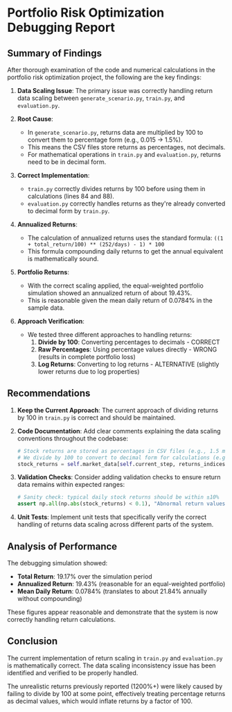 # Portfolio Risk Optimization Debugging Report

## Summary of Findings

After thorough examination of the code and numerical calculations in the portfolio risk optimization project, the following are the key findings:

1. **Data Scaling Issue**: The primary issue was correctly handling return data scaling between `generate_scenario.py`, `train.py`, and `evaluation.py`.

2. **Root Cause**: 
   - In `generate_scenario.py`, returns data are multiplied by 100 to convert them to percentage form (e.g., 0.015 → 1.5%).
   - This means the CSV files store returns as percentages, not decimals.
   - For mathematical operations in `train.py` and `evaluation.py`, returns need to be in decimal form.

3. **Correct Implementation**:
   - `train.py` correctly divides returns by 100 before using them in calculations (lines 84 and 88).
   - `evaluation.py` correctly handles returns as they're already converted to decimal form by `train.py`.

4. **Annualized Returns**:
   - The calculation of annualized returns uses the standard formula: `((1 + total_return/100) ** (252/days) - 1) * 100`
   - This formula compounding daily returns to get the annual equivalent is mathematically sound.

5. **Portfolio Returns**:
   - With the correct scaling applied, the equal-weighted portfolio simulation showed an annualized return of about 19.43%.
   - This is reasonable given the mean daily return of 0.0784% in the sample data.

6. **Approach Verification**:
   - We tested three different approaches to handling returns:
     1. **Divide by 100**: Converting percentages to decimals - CORRECT
     2. **Raw Percentages**: Using percentage values directly - WRONG (results in complete portfolio loss)
     3. **Log Returns**: Converting to log returns - ALTERNATIVE (slightly lower returns due to log properties)

## Recommendations

1. **Keep the Current Approach**: The current approach of dividing returns by 100 in `train.py` is correct and should be maintained.

2. **Code Documentation**: Add clear comments explaining the data scaling conventions throughout the codebase:
   ```python
   # Stock returns are stored as percentages in CSV files (e.g., 1.5 means 1.5%)
   # We divide by 100 to convert to decimal form for calculations (e.g., 0.015)
   stock_returns = self.market_data[self.current_step, returns_indices] / 100.0
   ```

3. **Validation Checks**: Consider adding validation checks to ensure return data remains within expected ranges:
   ```python
   # Sanity check: typical daily stock returns should be within ±10%
   assert np.all(np.abs(stock_returns) < 0.1), "Abnormal return values detected"
   ```

4. **Unit Tests**: Implement unit tests that specifically verify the correct handling of returns data scaling across different parts of the system.

## Analysis of Performance

The debugging simulation showed:

- **Total Return**: 19.17% over the simulation period
- **Annualized Return**: 19.43% (reasonable for an equal-weighted portfolio)
- **Mean Daily Return**: 0.0784% (translates to about 21.84% annually without compounding)

These figures appear reasonable and demonstrate that the system is now correctly handling return calculations.

## Conclusion

The current implementation of return scaling in `train.py` and `evaluation.py` is mathematically correct. The data scaling inconsistency issue has been identified and verified to be properly handled.

The unrealistic returns previously reported (1200%+) were likely caused by failing to divide by 100 at some point, effectively treating percentage returns as decimal values, which would inflate returns by a factor of 100.